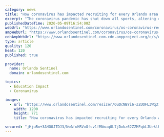 ```yaml
---
category: news
title: "How coronavirus has impacted recruiting for every Orlando area high school sport"
excerpt: "The coronavirus pandemic has shut down all sports, altering college recruiting for all athletes in the Orlando area. Check out the changes for every sport supported by the FHSAA."
publishedDateTime: 2020-05-09T16:54:00Z
webUrl: "https://www.orlandosentinel.com/coronavirus/os-coronavirus-recruiting-by-sport-20200509-3vbikvkpa5f2tnsusfqnocucq4-story.html"
ampWebUrl: "https://www.orlandosentinel.com/coronavirus/os-coronavirus-recruiting-by-sport-20200509-3vbikvkpa5f2tnsusfqnocucq4-story.html?outputType=amp"
cdnAmpWebUrl: "https://www-orlandosentinel-com.cdn.ampproject.org/c/s/www.orlandosentinel.com/coronavirus/os-coronavirus-recruiting-by-sport-20200509-3vbikvkpa5f2tnsusfqnocucq4-story.html?outputType=amp"
type: article
quality: 120
heat: 120
published: true

provider:
  name: Orlando Sentinel
  domain: orlandosentinel.com

topics:
  - Education Impact
  - Coronavirus

images:
  - url: "https://www.orlandosentinel.com/resizer/OuQcNBYi6-ZZUQFL3Wq37KGvVZg=/1200x0/top/arc-anglerfish-arc2-prod-tronc.s3.amazonaws.com/public/KGUV4TMRDNAORETRX3YXWXRSZM.jpg"
    width: 1200
    height: 771
    title: "How coronavirus has impacted recruiting for every Orlando area high school sport"

secured: "jHjuRo+3AHO0JTDJ3/NwAfuHRVoOfsv1fMNmaq0L7jDxkz62ZZMFqbLJUeklhrBIDAPkmHv4/GFvgkp9xz8+BA+dfX9HIfe4s7ZOsWQybbo6C2fgU7+wvA+OJ8jsNWQ6SbImWLNYqBPjc0rYr0lIFrUOqBqQqDM2TCP9ROo5B91wlJTbogZBkCxyJ6jQo50Zo0B2wECt8o3bjQaPO+2gYZ4F2Wge7115Wvz132N//T+8qeUsulSJR7Qz/mLtwaS6DVWEdOebIzRulYVdLDvUnOUgFhzsLrJ3zCtBFTdNfXTyd12l/NyzDkFdh+mCPZ5GtHjJDNWaIcb4HJKmmJqHBExocy6FliFztoXFLnDTm4Ae3BA2ll0n07Eq6/fr1KTjldUXzYxYKbYrmiKQnB7Z30Lx2k8W5lOJeymNZ4o+YSAyntCdfVu5nP694CVPWcZJQE3hN/ul1cVOLKa/3f8qoTF3mXKgqUCobNHvKSwpuho=;X+dy2kQWpB7AHH742tAXtw=="
---
```


